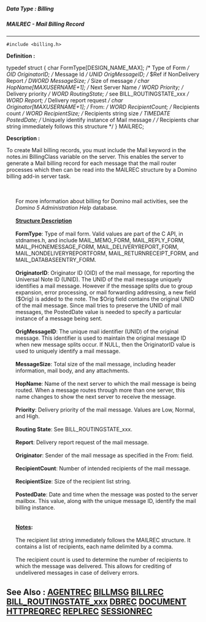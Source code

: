 ##### Data Type : Billing
##### MAILREC - Mail Billing Record
---
```
#include <billing.h>
```

**Definition :**

typedef struct {
   char     FormType[DESIGN_NAME_MAX]; /* Type of Form */ 
   OID      OriginatorID;              /* Message Id */
   UNID     OrigMessageID;             /* $Ref if NonDelivery
                                          Report */
   DWORD    MessageSize;               /* Size of message */
   char     HopName[MAXUSERNAME+1];    /* Next Server Name */
   WORD     Priority;                  /* Delivery priority */
   WORD     RoutingState;              /* see 
                                          BILL_ROUTINGSTATE_xxx */
   WORD     Report;                    /* Delivery report
                                          request */
   char     Originator[MAXUSERNAME+1]; /* From: */
   WORD     RecipientCount;            /* Recipients count */
   WORD     RecipientSize;             /* Recipients string size */
   TIMEDATE PostedDate;                /* Uniquely identify
                                          instance of Mail
                                          message */
/* Recipients char string immediately follows this structure */
} MAILREC;

**Description :**

To create Mail billing records, you must include the Mail keyword in the notes.ini BillingClass variable on the server.  This enables the server to generate a Mail billing record for each message that the mail router processes which then can be read into the MAILREC structure by a Domino billing add-in server task.
<ul><br>
<br>
For more information about billing for Domino mail activities, see the <i> </i><i>Domino 5 Administration Help</i> database<i>.</i><br>
<br>
<b><u>Structure Description</u></b><br>
<br>
<b>FormType</b>:  Type of mail form.  Valid values are part of the C API, in stdnames.h, and include MAIL_MEMO_FORM, MAIL_REPLY_FORM, MAIL_PHONEMESSAGE_FORM, MAIL_DELIVERYREPORT_FORM, MAIL_NONDELIVERYREPORTFORM, MAIL_RETURNRECEIPT_FORM, and MAIL_DATABASEENTRY_FORM.<br>
<br>
<b>OriginatorID</b>:  Originator ID (OID) of the mail message, for reporting the Universal Note ID (UNID).  The UNID of the mail message uniquely identifies a mail message.  However if the message splits due to group expansion, error processing, or mail forwarding addressing, a new field ($Orig) is added to the note.  The $Orig field contains the original UNID of the mail message.  Since mail tries to preserve the UNID of mail messages, the PostedDate value is needed to specify a particular instance of a message being sent.<br>
<br>
<b>OrigMessageID</b>:  The unique mail identifier (UNID) of the original message.   This identifier is used to maintain the original message ID when new message splits occur.  If NULL, then the OriginatorID value is used to uniquely identify a mail message. <br>
<br>
<b>MessageSize</b>:  Total size of the mail message, including header information, mail body, and any attachments.<br>
<br>
<b>HopName</b>:  Name of the next server to which the mail message is being routed. When a message routes through more than one server, this name changes to show the next server to receive the message.<br>
<br>
<b>Priority</b>:  Delivery priority of the mail message. Values are Low, Normal, and High.<br>
<br>
<b>Routing State</b>:  See BILL_ROUTINGSTATE_xxx.<br>
<br>
<b>Report</b>:  Delivery report request of the mail message.<br>
<br>
<b>Originator</b>:  Sender of the mail message as specified in the From: field.<br>
<br>
<b>RecipientCount</b>:  Number of intended recipients of the mail message.<br>
<br>
<b>RecipientSize</b>:  Size of the recipient list string.<br>
<br>
<b>PostedDate</b>:  Date and time when the message was posted to the server mailbox.  This value, along with the unique message ID, identify the mail billing instance.<br>
<br>
<br>
<b><u>Notes</u></b><b>:</b><br>
<br>
The recipient list string immediately follows the MAILREC structure.  It contains a list of recipients, each name delimited by a comma. <br>
<br>
The recipient count is used to determine the number of recipients to which the message was delivered.  This allows for crediting of undelivered messages in case of delivery errors.</ul>



**See Also :**
[AGENTREC](/domino-c-api-docs/reference/Data/AGENTREC)
[BILLMSG](/domino-c-api-docs/reference/Data/BILLMSG)
[BILLREC](/domino-c-api-docs/reference/Data/BILLREC)
[BILL_ROUTINGSTATE_xxx](/domino-c-api-docs/reference/Symb/BILL_ROUTINGSTATE_xxx)
[DBREC](/domino-c-api-docs/reference/Data/DBREC)
[DOCUMENT](/domino-c-api-docs/reference/Data/DOCUMENT)
[HTTPREQREC](/domino-c-api-docs/reference/Data/HTTPREQREC)
[REPLREC](/domino-c-api-docs/reference/Data/REPLREC)
[SESSIONREC](/domino-c-api-docs/reference/Data/SESSIONREC)
---

